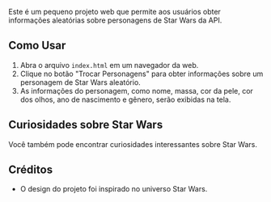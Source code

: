 Este é um pequeno projeto web que permite aos usuários obter informações aleatórias sobre personagens de Star Wars da API.

## Como Usar
1. Abra o arquivo `index.html` em um navegador da web.
2. Clique no botão "Trocar Personagens" para obter informações sobre um personagem de Star Wars aleatório.
3. As informações do personagem, como nome, massa, cor da pele, cor dos olhos, ano de nascimento e gênero, serão exibidas na tela.

## Curiosidades sobre Star Wars
Você também pode encontrar curiosidades interessantes sobre Star Wars.

## Créditos
- O design do projeto foi inspirado no universo Star Wars.